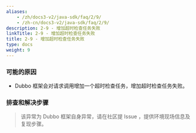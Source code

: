 ```yaml
---
aliases:
    - /zh/docs3-v2/java-sdk/faq/2/9/
    - /zh-cn/docs3-v2/java-sdk/faq/2/9/
description: 2-9 - 增加超时检查任务失败
linkTitle: 2-9 - 增加超时检查任务失败
title: 2-9 - 增加超时检查任务失败
type: docs
weight: 9
---
```







### 可能的原因

* Dubbo 框架会对请求调用增加一个超时检查任务，增加超时检查任务失败。

### 排查和解决步骤
> 该异常为 Dubbo 框架自身异常，请在社区提 Issue ，提供环境现场信息及复现步骤。
